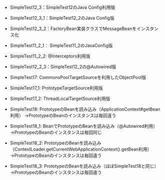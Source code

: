 
* SimpleTest12_3：SimpleTest12のJava Config利用版
* SimpleTest12_3_1：SimpleTest12_2のJava Config版
* SimpleTest12_3_2：FactoryBean実装クラスでMessageBeanをインスタンス化
	
* SimpleTest11_2_1： SimpleTest11_2のJavaConfig版
* SimpleTest11_2_2: @Interceptors利用版
	
* SimpleTest12_2_3：SimpleTest12_2の@Autowired版

* SimpleTest17: CommonsPoolTargetSourceを利用したObjectPool版
* SimpleTest17_1: PrototypeTargetSource利用版
* SimpleTest17_2: ThreadLocalTargetSource利用版

* SimpleTest18: PrototypeのBeanを読み込み（ApplicationContext#getBean利用）
  →PrototypeのBeanのインスタンスは毎回違う
* SimpleTest18_1: BeanでPrototypeのBeanを読み込み（@Autowired利用）
  →PrototypeのBeanのインスタンスは毎回同じ
* SimpleTest18_2: PrototypeのBeanを読み込み（ContextLoader.getCurrentWebApplicationContext().getBean利用）
  →PrototypeのBeanのインスタンスは毎回違う
* SimpleTest18_3: PrototypeのBeanを読み込み（ほぼSimpleTest18と同じ）
  →PrototypeのBeanのインスタンスは毎回違う
